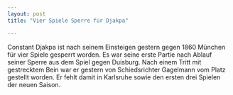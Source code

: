 ```yaml
---
layout: post
title: "Vier Spiele Sperre für Djakpa"

---
```


Constant Djakpa ist nach seinem Einsteigen gestern gegen 1860 München für vier Spiele gesperrt worden. Es war seine erste Partie nach Ablauf seiner Sperre aus dem Spiel gegen Duisburg. Nach einem Tritt mit gestrecktem Bein war er gestern von Schiedsrichter Gagelmann vom Platz gestellt worden. Er fehlt damit in Karlsruhe sowie den ersten drei Spielen der neuen Saison.


